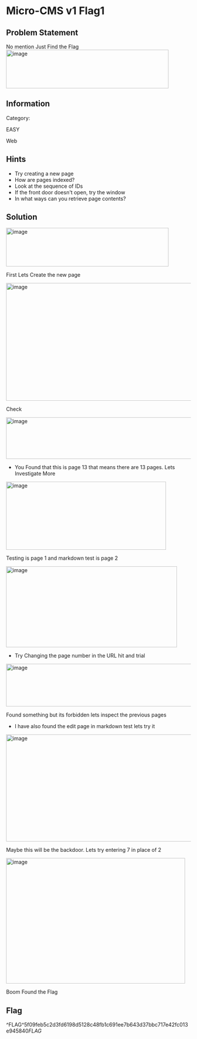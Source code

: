 # Micro-CMS v1 Flag1
## Problem Statement
No mention Just Find the Flag
<img width="443" height="105" alt="image" src="https://github.com/user-attachments/assets/6aca8c05-e31a-4a8a-ac88-c5c482c444fd" />

## Information
Category: 

EASY  

Web

## Hints
* Try creating a new page
* How are pages indexed?
* Look at the sequence of IDs
* If the front door doesn't open, try the window
* In what ways can you retrieve page contents?


## Solution
<img width="443" height="105" alt="image" src="https://github.com/user-attachments/assets/6aca8c05-e31a-4a8a-ac88-c5c482c444fd" />

First Lets Create the new page 

<img width="565" height="320" alt="image" src="https://github.com/user-attachments/assets/fbcf206b-c111-493e-976d-a8aab893585a" />

Check

<img width="519" height="113" alt="image" src="https://github.com/user-attachments/assets/d5988b0d-ed81-4865-97cc-8a82aaf0227a" />

* You Found that this is page 13 that means there are 13 pages. Lets Investigate More

<img width="436" height="185" alt="image" src="https://github.com/user-attachments/assets/a17b5c25-f982-46e2-9501-af88c183002a" />

Testing is page 1 and markdown test is page 2

<img width="466" height="220" alt="image" src="https://github.com/user-attachments/assets/25e6f801-e56e-4023-8d72-8ed48e72dae6" />

* Try Changing the page number in the URL hit and trial 

<img width="644" height="116" alt="image" src="https://github.com/user-attachments/assets/c579017a-3e01-42f6-b2bd-ebc73cb2d124" />

Found something but its forbidden lets inspect the previous pages 

* I have also found the edit page in markdown test lets try it
<img width="507" height="291" alt="image" src="https://github.com/user-attachments/assets/e30a42bf-4eba-4a8d-b51e-8da6a235cc26" />

Maybe this will be the backdoor. Lets try entering 7 in place of 2

<img width="488" height="341" alt="image" src="https://github.com/user-attachments/assets/148558cc-82a6-4884-b79b-15b7f501b04b" />



Boom Found the Flag




## Flag
^FLAG^5f09feb5c2d3fd6198d5128c48fb1c691ee7b643d37bbc717e42fc013e945840$FLAG$
